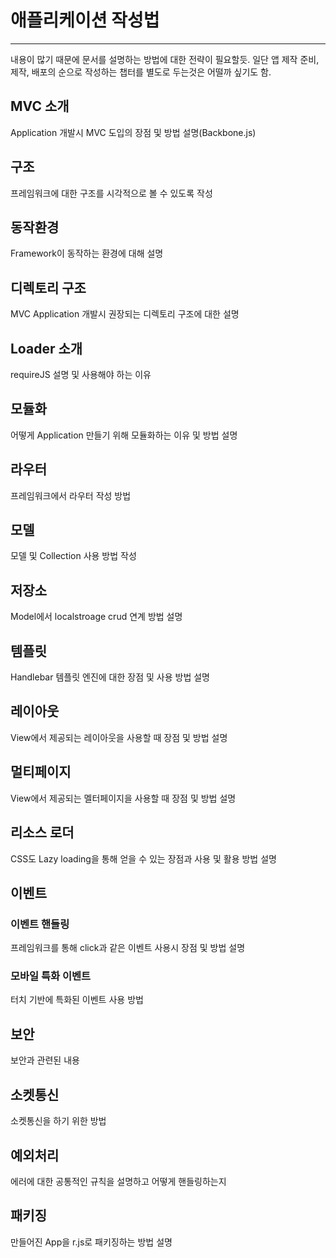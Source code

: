 # 애플리케이션 작성법

----------

내용이 많기 때문에 문서를 설명하는 방법에 대한 전략이 필요할듯. 일단 앱 제작 준비, 제작, 배포의 순으로 작성하는 챕터를 별도로 두는것은 어떨까 싶기도 함.


MVC 소개
-----------------
Application 개발시 MVC 도입의 장점 및 방법 설명(Backbone.js)

구조	
-----------------
프레임워크에 대한 구조를 시각적으로 볼 수 있도록 작성

동작환경
-----------------
Framework이 동작하는 환경에 대해 설명

디렉토리 구조
-----------------
MVC Application 개발시 권장되는 디렉토리 구조에 대한 설명

Loader 소개
-----------------
requireJS 설명 및 사용해야 하는 이유

모듈화
-----------------
어떻게 Application 만들기 위해 모듈화하는 이유 및 방법 설명

라우터
-----------------
프레임워크에서 라우터 작성 방법

모델
-----------------
모델 및 Collection 사용 방법 작성

저장소
-----------------
Model에서 localstroage crud 연계 방법 설명

템플릿
-----------------
Handlebar 템플릿 엔진에 대한 장점 및 사용 방법 설명

레이아웃
-----------------
View에서 제공되는 레이아웃을 사용할 때 장점 및 방법 설명

멀티페이지
-----------------
View에서 제공되는 멜터페이지을 사용할 때 장점 및 방법 설명

리소스 로더
-----------------
CSS도 Lazy loading을 통해 얻을 수 있는 장점과 사용 및 활용 방법 설명

이벤트
-----------------
### 이벤트 핸들링
프레임워크를 통해 click과 같은 이벤트 사용시 장점 및 방법 설명

### 모바일 특화 이벤트
터치 기반에 특화된 이벤트 사용 방법

보안
-----------------			
보안과 관련된 내용

소켓통신
-----------------
소켓통신을 하기 위한 방법

예외처리
-----------------
에러에 대한 공통적인 규칙을 설명하고 어떻게 핸들링하는지

패키징
-----------------
만들어진 App을 r.js로 패키징하는 방법 설명

